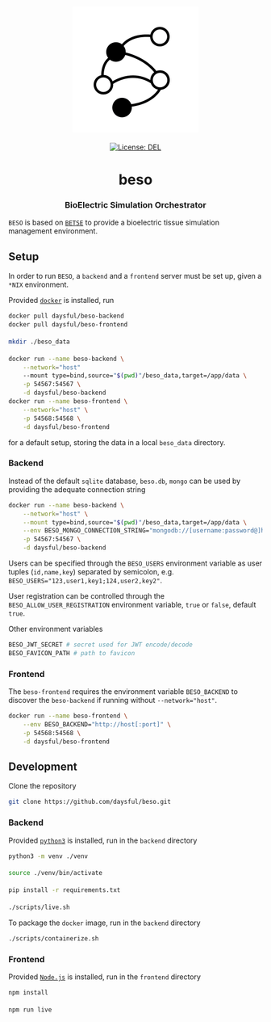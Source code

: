 <p align="center">
    <img src="https://raw.githubusercontent.com/daysful/beso/master/about/identity/beso-logo.png" height="250px">
    <br />
    <br />
    <a target="_blank" href="https://github.com/daysful/beso/blob/master/LICENSE">
        <img src="https://img.shields.io/badge/license-DEL-blue.svg?colorB=1380C3&style=for-the-badge" alt="License: DEL">
    </a>
</p>



<h1 align="center">
    beso
</h1>


<h3 align="center">
    BioElectric Simulation Orchestrator
</h3>


`BESO` is based on [`BETSE`](https://github.com/betsee/betse) to provide a bioelectric tissue simulation management environment.



## Setup

In order to run `BESO`, a `backend` and a `frontend` server must be set up, given a `*NIX` environment.

Provided [`docker`](https://docs.docker.com/get-docker/) is installed, run

``` bash
docker pull daysful/beso-backend
docker pull daysful/beso-frontend

mkdir ./beso_data

docker run --name beso-backend \
    --network="host"
    --mount type=bind,source="$(pwd)"/beso_data,target=/app/data \
    -p 54567:54567 \
    -d daysful/beso-backend
docker run --name beso-frontend \
    --network="host" \
    -p 54568:54568 \
    -d daysful/beso-frontend
```

for a default setup, storing the data in a local `beso_data` directory.

### Backend

Instead of the default `sqlite` database, `beso.db`, `mongo` can be used by providing the adequate connection string

``` bash
docker run --name beso-backend \
    --network="host" \
    --mount type=bind,source="$(pwd)"/beso_data,target=/app/data \
    --env BESO_MONGO_CONNECTION_STRING="mongodb://[username:password@]host[:port]" \
    -p 54567:54567 \
    -d daysful/beso-backend
```

Users can be specified through the `BESO_USERS` environment variable as user tuples (`id,name,key`) separated by semicolon, e.g. `BESO_USERS="123,user1,key1;124,user2,key2"`.

User registration can be controlled through the `BESO_ALLOW_USER_REGISTRATION` environment variable, `true` or `false`, default `true`.

Other environment variables

``` bash
BESO_JWT_SECRET # secret used for JWT encode/decode
BESO_FAVICON_PATH # path to favicon
```


### Frontend

The `beso-frontend` requires the environment variable `BESO_BACKEND` to discover the `beso-backend` if running without `--network="host"`.

``` bash
docker run --name beso-frontend \
    --env BESO_BACKEND="http://host[:port]" \
    -p 54568:54568 \
    -d daysful/beso-frontend
```



## Development

Clone the repository

``` bash
git clone https://github.com/daysful/beso.git
```

### Backend

Provided [`python3`](https://www.python.org/downloads/) is installed, run in the `backend` directory

``` bash
python3 -m venv ./venv

source ./venv/bin/activate

pip install -r requirements.txt

./scripts/live.sh
```

To package the `docker` image, run in the `backend` directory

``` bash
./scripts/containerize.sh
```


### Frontend

Provided [`Node.js`](https://nodejs.org/en/) is installed, run in the `frontend` directory

``` bash
npm install

npm run live
```

